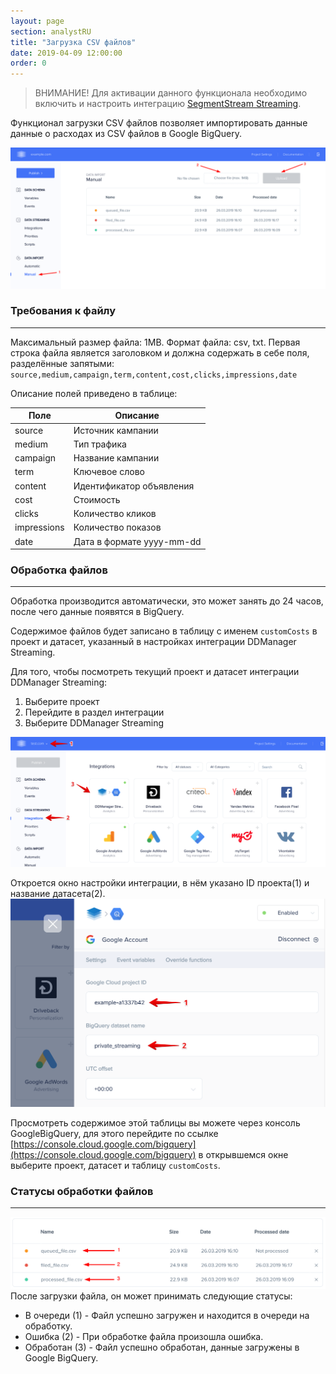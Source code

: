 ```yaml
---
layout: page
section: analystRU
title: "Загрузка CSV файлов"
date: 2019-04-09 12:00:00
order: 0
---
```

> ВНИМАНИЕ! Для активации данного функционала необходимо включить и настроить интеграцию [SegmentStream Streaming](/ru/integrations/ddmanager-streaming).

Функционал загрузки CSV файлов позволяет импортировать данные данные о расходах из CSV файлов в Google BigQuery.

![](/img/manual.data.import.1.png)

### Требования  к файлу
------
Максимальный размер файла: 1MB.
Формат файла: csv, txt.
Первая строка файла является заголовком и должна содержать в себе поля, разделённые запятыми:
`source,medium,campaign,term,content,cost,clicks,impressions,date`

Описание полей приведено в таблице:

Поле|Описание
--- | ---
source | Источник кампании
medium | Тип трафика
campaign | Название кампании
term | Ключевое слово
content | Идентификатор объявления
cost | Стоимость
clicks | Количество кликов
impressions | Количество показов
date | Дата в формате yyyy-mm-dd

### Обработка файлов
------

Обработка  производится автоматически, это может занять до 24 часов, после чего данные появятся в BigQuery.

Содержимое файлов будет записано в таблицу с именем `customCosts` в проект и датасет, указанный в настройках интеграции DDManager Streaming.

Для того, чтобы посмотреть текущий проект и датасет интеграции DDManager Streaming:

1. Выберите проект
2. Перейдите в раздел интеграции
3. Выберите DDManager Streaming

![](/img/manual.data.import.2.png)

Откроется окно настройки интеграции, в нём указано ID проекта(1) и название датасета(2).
![](/img/manual.data.import.3.png)

Просмотреть содержимое этой таблицы вы можете через консоль GoogleBigQuery, для этого перейдите по ссылке [https://console.cloud.google.com/bigquery](https://console.cloud.google.com/bigquery) в открывшемся окне выберите проект, датасет и таблицу `customCosts`.

### Статусы обработки файлов
------
![](/img/manual.data.import.4.png)
После загрузки файла, он может принимать следующие статусы:

- В очереди (1) - Файл успешно загружен и находится в очереди на обработку.
- Ошибка (2) - При обработке файла произошла ошибка.
- Обработан (3) - Файл успешно обработан, данные загружены в Google BigQuery.
